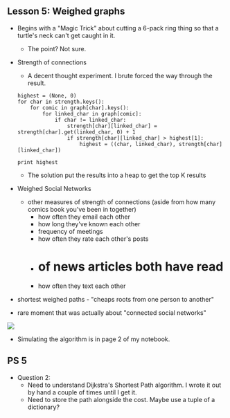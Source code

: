 ## Lesson 5: Weighed graphs

* Begins with a "Magic Trick" about cutting a 6-pack ring thing so that a turtle's neck can't get caught in it.
    * The point? Not sure.
* Strength of connections
    * A decent thought experiment. I brute forced the way through the result.

    ```
    highest = (None, 0)
    for char in strength.keys():
        for comic in graph[char].keys():
            for linked_char in graph[comic]:
                if char != linked_char:
                    strength[char][linked_char] = strength[char].get(linked_char, 0) + 1
                    if strength[char][linked_char] > highest[1]:
                        highest = ((char, linked_char), strength[char][linked_char])
    
    print highest
    ```

    * The solution put the results into a heap to get the top K results
* Weighed Social Networks
    * other measures of strength of connections (aside from how many comics book you've been in together)
        * how often they email each other
        * how long they've known each other
        * frequency of meetings
        * how often they rate each other's posts
        * # of news articles both have read
        * how often they text each other
* shortest weighed paths - "cheaps roots from one person to another"
* rare moment that was actually about "connected social networks"

![](http://i.imgur.com/bAZzs0X.jpg) 
 
* Simulating the algorithm is in page 2 of my notebook.

## PS 5

* Question 2:
	* Need to understand Dijkstra's Shortest Path algorithm. I wrote it out by hand a couple of times until I get it.
	* Need to store the path alongside the cost. Maybe use a tuple of a dictionary? 
